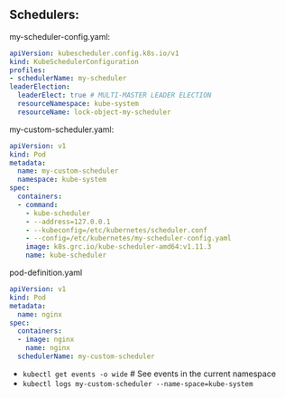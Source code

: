 ## Schedulers:
my-scheduler-config.yaml:
```yaml
apiVersion: kubescheduler.config.k8s.io/v1
kind: KubeSchedulerConfiguration
profiles:
- schedulerName: my-scheduler
leaderElection:
  leaderElect: true # MULTI-MASTER LEADER ELECTION
  resourceNamespace: kube-system
  resourceName: lock-object-my-scheduler
```
my-custom-scheduler.yaml:
```yaml
apiVersion: v1
kind: Pod
metadata:
  name: my-custom-scheduler
  namespace: kube-system
spec:
  containers:
  - command:
    - kube-scheduler
    - --address=127.0.0.1
    - --kubeconfig=/etc/kubernetes/scheduler.conf
    - --config=/etc/kubernetes/my-scheduler-config.yaml
    image: k8s.grc.io/kube-scheduler-amd64:v1.11.3
    name: kube-scheduler
```
pod-definition.yaml
```yaml
apiVersion: v1
kind: Pod
metadata:
  name: nginx
spec:
  containers:
  - image: nginx
    name: nginx
  schedulerName: my-custom-scheduler
```
- `kubectl get events -o wide` # See events in the current namespace
- `kubectl logs my-custom-scheduler --name-space=kube-system`
